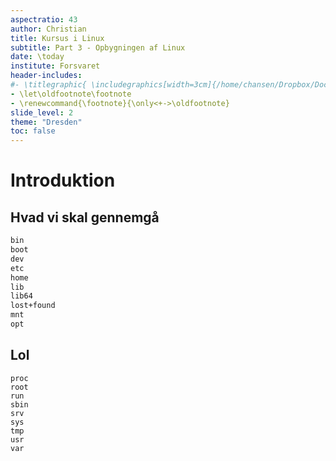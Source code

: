 ```yaml
---
aspectratio: 43
author: Christian
title: Kursus i Linux
subtitle: Part 3 - Opbygningen af Linux
date: \today
institute: Forsvaret
header-includes:
#- \titlegraphic{ \includegraphics[width=3cm]{/home/chansen/Dropbox/Documents/Images/sdu-logo.jpg}}
- \let\oldfootnote\footnote
- \renewcommand{\footnote}{\only<+->\oldfootnote}
slide_level: 2
theme: "Dresden"
toc: false
---
```


# Introduktion

## Hvad vi skal gennemgå

```bash
bin
boot
dev
etc
home
lib
lib64
lost+found
mnt
opt
```

## Lol

```
proc
root
run
sbin
srv
sys
tmp
usr
var

```
